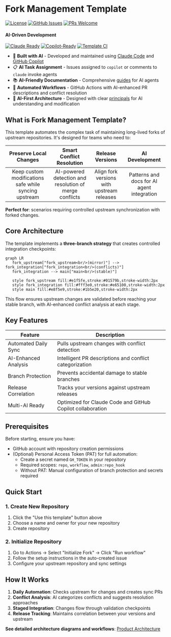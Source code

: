 # Fork Management Template

[![License](https://img.shields.io/badge/License-Apache%202.0-blue.svg)](https://opensource.org/licenses/Apache-2.0)
[![GitHub Issues](https://img.shields.io/github/issues/danielscholl-osdu/osdu-fork-template)](https://github.com/danielscholl-osdu/osdu-fork-template/issues)
[![PRs Welcome](https://img.shields.io/badge/PRs-welcome-brightgreen.svg)](https://github.com/danielscholl-osdu/osdu-fork-template/pulls)


#### AI-Driven Development

[![Claude Ready](https://img.shields.io/badge/Claude%20Code-Ready-orange?logo=anthropic)](https://github.com/danielscholl/pr-generator-agent/blob/main/CLAUDE.md)
[![Copilot-Ready](https://img.shields.io/badge/Copilot%20Agent-Ready-8A2BE2?logo=github)](https://github.com/danielscholl-osdu/osdu-fork-template/blob/main/.github/copilot-instructions.md)
[![Template CI](https://img.shields.io/badge/Template%20CI-Active-green?logo=github)](https://github.com/danielscholl-osdu/osdu-fork-template/actions)


- 🤖 **Built with AI** - Developed and maintained using [Claude Code](CLAUDE.md) and [GitHub Copilot](.github/copilot-instructions.md)
- 📋 **AI Task Assignment** - Issues assigned to `copilot` or comments to `claude` invoke agents
- 📚 **AI-Friendly Documentation** - Comprehensive [guides](CONTRIBUTING.md) for AI agents
- 🔄 **Automated Workflows** - GitHub Actions with AI-enhanced PR descriptions and conflict resolution
- 🎯 **AI-First Architecture** - Designed with clear [principals](AI_PRINCIPLES.md) for AI understanding and modification

## What is Fork Management Template?

This template automates the complex task of maintaining long-lived forks of upstream repositories. It's designed for teams who need to:

<div align="center">


| Preserve Local Changes | Smart Conflict Resolution | Release Versions | AI Development |
|:------------------------:|:---------------------------:|:------------------------:|:-----------------------:|
| Keep custom modifications safe while syncing upstream | AI-powered detection and resolution of merge conflicts | Align fork versions with upstream releases | Patterns and docs for AI agent integration |


</div>

**Perfect for**: scenarios requiring controlled upstream synchronization with forked changes.

## Core Architecture

The template implements a **three-branch strategy** that creates controlled integration checkpoints:

```mermaid
graph LR
   fork_upstream["fork_upstream<br/>(mirror)"] --> fork_integration["fork_integration<br/>(conflicts)"]
   fork_integration --> main["main<br/>(stable)"]
   
   style fork_upstream fill:#e1f5fe,stroke:#01579b,stroke-width:2px
   style fork_integration fill:#fff3e0,stroke:#e65100,stroke-width:2px
   style main fill:#e8f5e9,stroke:#1b5e20,stroke-width:2px
```

This flow ensures upstream changes are validated before reaching your stable branch, with AI-enhanced conflict analysis at each stage.

## Key Features

| Feature                | Description                                                                                   |
|------------------------|-----------------------------------------------------------------------------------------------|
| Automated Daily Sync   | Pulls upstream changes with conflict detection                                                |
| AI-Enhanced Analysis   | Intelligent PR descriptions and conflict categorization                                       |
| Branch Protection      | Prevents accidental damage to stable branches                                                 |
| Release Correlation    | Tracks your versions against upstream releases                                                |
| Multi-AI Ready         | Optimized for Claude Code and GitHub Copilot collaboration                                    |

## Prerequisites

Before starting, ensure you have:
- GitHub account with repository creation permissions
- (Optional) Personal Access Token (PAT) for full automation:
  - Create a secret named `GH_TOKEN` in your repository
  - Required scopes: `repo`, `workflow`, `admin:repo_hook`
  - Without PAT: Manual configuration of branch protection and secrets required

## Quick Start

### 1. Create New Repository
1. Click the "Use this template" button above
2. Choose a name and owner for your new repository
3. Create repository

### 2. Initialize Repository
1. Go to Actions → Select "Initialize Fork" → Click "Run workflow"
2. Follow the setup instructions in the auto-created issue
3. Configure your upstream repository and sync settings

## How It Works

1. **Daily Automation**: Checks upstream for changes and creates sync PRs
2. **Conflict Analysis**: AI categorizes conflicts and suggests resolution approaches  
3. **Staged Integration**: Changes flow through validation checkpoints
4. **Release Tracking**: Maintains correlation between your versions and upstream

**See detailed architecture diagrams and workflows**: [Product Architecture](doc/product-architecture.md)
